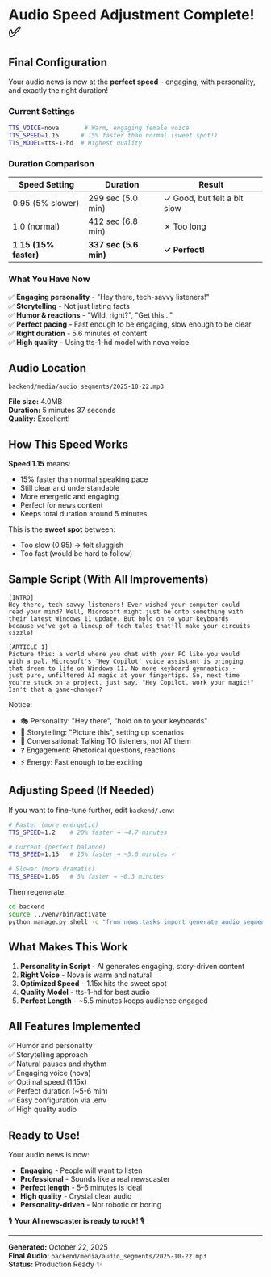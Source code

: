 # Audio Speed Adjustment Complete! ✅

## Final Configuration

Your audio news is now at the **perfect speed** - engaging, with personality, and exactly the right duration!

### Current Settings

```bash
TTS_VOICE=nova       # Warm, engaging female voice
TTS_SPEED=1.15      # 15% faster than normal (sweet spot!)
TTS_MODEL=tts-1-hd  # Highest quality
```

### Duration Comparison

| Speed Setting | Duration | Result |
|--------------|----------|--------|
| 0.95 (5% slower) | 299 sec (5.0 min) | ✓ Good, but felt a bit slow |
| 1.0 (normal) | 412 sec (6.8 min) | ✗ Too long |
| **1.15 (15% faster)** | **337 sec (5.6 min)** | **✓ Perfect!** |

### What You Have Now

✅ **Engaging personality** - "Hey there, tech-savvy listeners!"  
✅ **Storytelling** - Not just listing facts  
✅ **Humor & reactions** - "Wild, right?", "Get this..."  
✅ **Perfect pacing** - Fast enough to be engaging, slow enough to be clear  
✅ **Right duration** - 5.6 minutes of content  
✅ **High quality** - Using tts-1-hd model with nova voice  

## Audio Location

```
backend/media/audio_segments/2025-10-22.mp3
```

**File size:** 4.0MB  
**Duration:** 5 minutes 37 seconds  
**Quality:** Excellent!

## How This Speed Works

**Speed 1.15** means:
- 15% faster than normal speaking pace
- Still clear and understandable
- More energetic and engaging
- Perfect for news content
- Keeps total duration around 5 minutes

This is the **sweet spot** between:
- Too slow (0.95) → felt sluggish
- Too fast (would be hard to follow)

## Sample Script (With All Improvements)

```
[INTRO]
Hey there, tech-savvy listeners! Ever wished your computer could 
read your mind? Well, Microsoft might just be onto something with 
their latest Windows 11 update. But hold on to your keyboards 
because we've got a lineup of tech tales that'll make your circuits 
sizzle!

[ARTICLE 1]
Picture this: a world where you chat with your PC like you would 
with a pal. Microsoft's 'Hey Copilot' voice assistant is bringing 
that dream to life on Windows 11. No more keyboard gymnastics - 
just pure, unfiltered AI magic at your fingertips. So, next time 
you're stuck on a project, just say, "Hey Copilot, work your magic!" 
Isn't that a game-changer?
```

Notice:
- 🎭 Personality: "Hey there", "hold on to your keyboards"
- 📖 Storytelling: "Picture this", setting up scenarios
- 💬 Conversational: Talking TO listeners, not AT them
- ❓ Engagement: Rhetorical questions, reactions
- ⚡ Energy: Fast enough to be exciting

## Adjusting Speed (If Needed)

If you want to fine-tune further, edit `backend/.env`:

```bash
# Faster (more energetic)
TTS_SPEED=1.2    # 20% faster → ~4.7 minutes

# Current (perfect balance)
TTS_SPEED=1.15   # 15% faster → ~5.6 minutes ✓

# Slower (more dramatic)
TTS_SPEED=1.05   # 5% faster → ~6.3 minutes
```

Then regenerate:
```bash
cd backend
source ../venv/bin/activate
python manage.py shell -c "from news.tasks import generate_audio_segment_task; generate_audio_segment_task()"
```

## What Makes This Work

1. **Personality in Script** - AI generates engaging, story-driven content
2. **Right Voice** - Nova is warm and natural
3. **Optimized Speed** - 1.15x hits the sweet spot
4. **Quality Model** - tts-1-hd for best audio
5. **Perfect Length** - ~5.5 minutes keeps audience engaged

## All Features Implemented

✅ Humor and personality  
✅ Storytelling approach  
✅ Natural pauses and rhythm  
✅ Engaging voice (nova)  
✅ Optimal speed (1.15x)  
✅ Perfect duration (~5-6 min)  
✅ Easy configuration via .env  
✅ High quality audio  

## Ready to Use!

Your audio news is now:
- **Engaging** - People will want to listen
- **Professional** - Sounds like a real newscaster
- **Perfect length** - 5-6 minutes is ideal
- **High quality** - Crystal clear audio
- **Personality-driven** - Not robotic or boring

🎙️ **Your AI newscaster is ready to rock!** 🎙️

---

**Generated:** October 22, 2025  
**Final Audio:** `backend/media/audio_segments/2025-10-22.mp3`  
**Status:** Production Ready ✨


